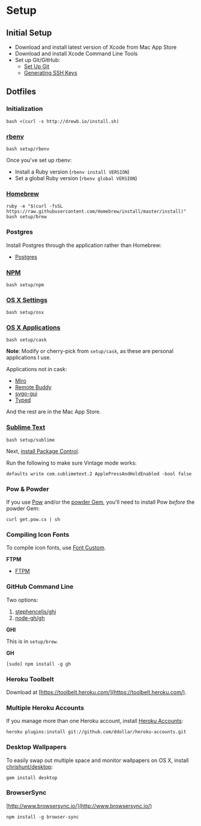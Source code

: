 Setup
=====

Initial Setup
-------------

- Download and install latest version of Xcode from Mac App Store
- Download and install Xcode Command Line Tools
- Set up Git/GitHub:
  - [Set Up Git](https://help.github.com/articles/set-up-git/)
  - [Generating SSH Keys](http://help.github.com/articles/generating-ssh-keys/)

Dotfiles
--------

### Initialization

```shell
bash <(curl -s http://drewb.io/install.sh)
```

### [rbenv](https://github.com/drewbarontini/dotfiles/blob/master/setup/rbenv)

```shell
bash setup/rbenv
```

Once you've set up rbenv:

- Install a Ruby version (`rbenv install VERSION`)
- Set a global Ruby version (`rbenv global VERSION`)

### [Homebrew](https://github.com/drewbarontini/dotfiles/blob/master/setup/brew)

```shell
ruby -e "$(curl -fsSL https://raw.githubusercontent.com/Homebrew/install/master/install)"
bash setup/brew
```

### Postgres

Install Postgres through the application rather than Homebrew:

- [Postgres](http://postgresapp.com/)

### [NPM](https://github.com/drewbarontini/dotfiles/blob/master/setup/npm)

```shell
bash setup/npm
```

### [OS X Settings](https://github.com/drewbarontini/dotfiles/blob/master/setup/osx)

```shell
bash setup/osx
```

### [OS X Applications](https://github.com/drewbarontini/dotfiles/blob/master/setup/cask)

```shell
bash setup/cask
```

**Note**: Modify or cherry-pick from `setup/cask`, as these are personal applications I use.

Applications not in cask:

- [Miro](http://www.getmiro.com/)
- [Remote Buddy](http://www.iospirit.com/products/remotebuddy/)
- [svgo-gui](https://github.com/svg/svgo-gui)
- [Typed](http://realmacsoftware.com/typed)

And the rest are in the Mac App Store.

### [Sublime Text](https://github.com/drewbarontini/dotfiles/blob/master/setup/sublime)

```shell
bash setup/sublime
```

Next, [install Package Control](https://sublime.wbond.net/installation).

Run the following to make sure Vintage mode works:

```shell
defaults write com.sublimetext.2 ApplePressAndHoldEnabled -bool false
```

### Pow & Powder

If you use [Pow](http://pow.cx/) and/or the [powder Gem](https://github.com/Rodreegez/powder), you'll need to install Pow _before_ the powder Gem:

```shell
curl get.pow.cx | sh
```

### Compiling Icon Fonts

To compile icon fonts, use [Font Custom](http://fontcustom.com/).

**FTPM**

- [FTPM](http://heldr.github.io/ftpm/)

### GitHub Command Line

Two options:

1. [stephencelis/ghi](http://github.com/stephencelis/ghi)
2. [node-gh/gh](http://github.com/node-gh/gh)

**GHI**

This is in `setup/brew`.

**GH**

```shell
[sudo] npm install -g gh
```

### Heroku Toolbelt

Download at [https://toolbelt.heroku.com/](https://toolbelt.heroku.com/).

### Multiple Heroku Accounts

If you manage more than one Heroku account, install [Heroku Accounts](https://github.com/ddollar/heroku-accounts):

```shell
heroku plugins:install git://github.com/ddollar/heroku-accounts.git
```

### Desktop Wallpapers

To easily swap out multiple space and monitor wallpapers on OS X, install [chrishunt/desktop](https://github.com/chrishunt/desktop):

```shell
gem install desktop
```

### BrowserSync

[http://www.browsersync.io/](http://www.browsersync.io/)

```shell
npm install -g browser-sync
```

